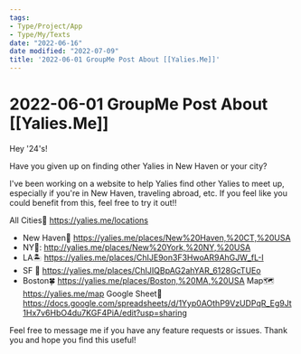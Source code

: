 ```yaml
---
tags:
- Type/Project/App 
- Type/My/Texts 
date: "2022-06-16"
date modified: "2022-07-09"
title: '2022-06-01 GroupMe Post About [[Yalies.Me]]'
---
```


# 2022-06-01 GroupMe Post About [[Yalies.Me]]
Hey '24's!

Have you given up on finding other Yalies in New Haven or your city?

I've been working on a website to help Yalies find other Yalies to meet up, especially if you're in New Haven, traveling abroad, etc. If you feel like you could benefit from this, feel free to try it out!!

All Cities🌆 https://yalies.me/locations
- New Haven🏫 https://yalies.me/places/New%20Haven,%20CT,%20USA
- NY🗽: http://yalies.me/places/New%20York,%20NY,%20USA
- LA🏝 https://yalies.me/places/ChIJE9on3F3HwoAR9AhGJW_fL-I
- SF 🌉 https://yalies.me/places/ChIJIQBpAG2ahYAR_6128GcTUEo
- Boston🍀 https://yalies.me/places/Boston,%20MA,%20USA
Map🗺 https://yalies.me/map
Google Sheet📝 https://docs.google.com/spreadsheets/d/1Yyp0AOthP9VzUDPqR_Eg9Jt1Hx7v6HbO4du7KGF4PiA/edit?usp=sharing

Feel free to message me if you have any feature requests or issues. Thank you and hope you find this useful!
